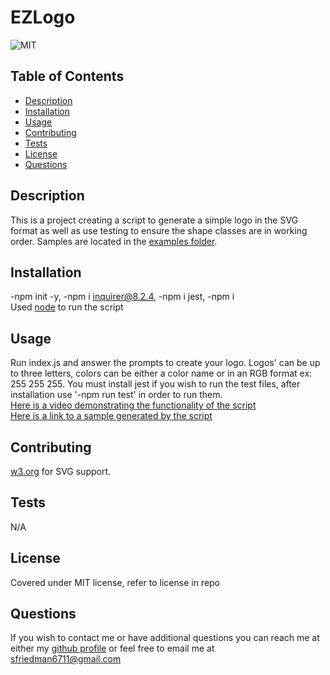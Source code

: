 # EZLogo
![MIT](https://img.shields.io/badge/license-MIT-green)
## Table of Contents
- [Description](#description)
- [Installation](#installation)
- [Usage](#usage)
- [Contributing](#contributing)
- [Tests](#tests)
- [License](#license)
- [Questions](#questions)
## Description
This is a project creating a script to generate a simple logo in the SVG format as well as use testing to ensure the shape classes are in working order. Samples are located in the [examples folder](https://github.com/reverofsuturb/EZLogo/tree/main/examples).
## Installation
-npm init -y, -npm i inquirer@8.2.4, -npm i jest, -npm i<br>
Used [node](https://nodejs.org/en/) to run the script
## Usage
Run index.js and answer the prompts to create your logo. Logos' can be up to three letters, colors can be either a color name or in an RGB format ex: 255 255 255. You must install jest if you wish to run the test files, after installation use '-npm run test' in order to run them.<br>
[Here is a video demonstrating the functionality of the script](https://watch.screencastify.com/v/nSrnuG7aHLfEsGsVrsSB)<br>
[Here is a link to a sample generated by the script](https://github.com/reverofsuturb/EZLogo/blob/main/examples/triangletest.svg)
## Contributing
[w3.org](https://w3.org) for SVG support.
## Tests
N/A
## License
Covered under MIT license, refer to license in repo
## Questions
If you wish to contact me or have additional questions you can reach me at either my [github profile](https://github.com/reverofsuturb) or feel free to email me at [sfriedman6711@gmail.com](mailto:sfriedman6711@gmail.com)
